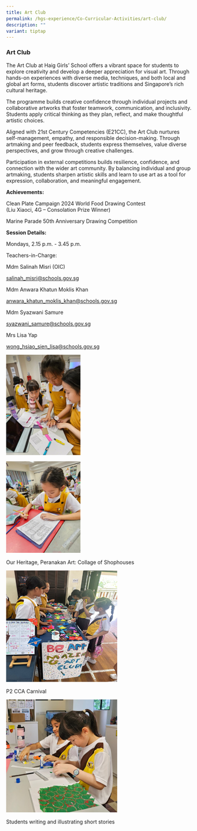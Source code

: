 ```yaml
---
title: Art Club
permalink: /hgs-experience/Co-Curricular-Activities/art-club/
description: ""
variant: tiptap
---
```

<h3>Art Club</h3>
<p>The Art Club at Haig Girls’ School offers a vibrant space for students
to explore creativity and develop a deeper appreciation for visual art.
Through hands-on experiences with diverse media, techniques, and both local
and global art forms, students discover artistic traditions and Singapore’s
rich cultural heritage.</p>
<p>The programme builds creative confidence through individual projects and
collaborative artworks that foster teamwork, communication, and inclusivity.
Students apply critical thinking as they plan, reflect, and make thoughtful
artistic choices.</p>
<p>Aligned with 21st Century Competencies (E21CC), the Art Club nurtures
self-management, empathy, and responsible decision-making. Through artmaking
and peer feedback, students express themselves, value diverse perspectives,
and grow through creative challenges.</p>
<p>Participation in external competitions builds resilience, confidence,
and connection with the wider art community. By balancing individual and
group artmaking, students sharpen artistic skills and learn to use art
as a tool for expression, collaboration, and meaningful engagement.</p>
<p><strong>Achievements:</strong>
</p>
<p>Clean Plate Campaign 2024 World Food Drawing Contest
<br>(Liu Xiaoci, 4G – Consolation Prize Winner)</p>
<p>Marine Parade 50th Anniversary Drawing Competition</p>
<p><strong>Session Details:</strong>
</p>
<p>Mondays, 2.15 p.m. - 3.45 p.m.</p>
<p>Teachers-in-Charge:</p>
<p>Mdm Salinah Misri (OIC)</p>
<p><a href="mailto:salinah_misri@schools.gov.sg" rel="noopener noreferrer nofollow" target="_blank">salinah_misri@schools.gov.sg</a>
</p>
<p>Mdm Anwara Khatun Moklis Khan</p>
<p><a href="mailto:anwara_khatun_moklis_khan@schools.gov.sg" rel="noopener noreferrer nofollow" target="_blank">anwara_khatun_moklis_khan@schools.gov.sg</a>
</p>
<p>Mdm Syazwani Samure</p>
<p><a href="mailto:syazwani_samure@schools.gov.sg" rel="noopener noreferrer nofollow" target="_blank">syazwani_samure@schools.gov.sg</a>
</p>
<p>Mrs Lisa Yap</p>
<p><a href="mailto:wong_hsiao_sien_lisa@schools.gov.sg" rel="noopener noreferrer nofollow" target="_blank">wong_hsiao_sien_lisa@schools.gov.sg</a>
</p>
<p></p>
<p></p>
<div class="isomer-image-wrapper">
<img style="width: 40%;" height="auto" width="100%" alt="" src="/images/ArtClub1.png">
</div>
<p></p>
<div class="isomer-image-wrapper">
<img style="width: 40%;" height="auto" width="100%" alt="" src="/images/ArtClub2.png">
</div>
<p>Our Heritage, Peranakan Art: Collage of Shophouses</p>
<p></p>
<div class="isomer-image-wrapper">
<img style="width: 60%;" height="auto" width="100%" alt="" src="/images/ArtClub3.png">
</div>
<p>P2 CCA Carnival</p>
<p></p>
<div class="isomer-image-wrapper">
<img style="width: 60%;" height="auto" width="100%" alt="" src="/images/ArtClub4.png">
</div>
<p>Students writing and illustrating short stories</p>